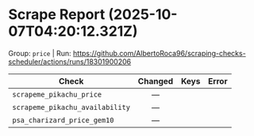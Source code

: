 # Scrape Report (2025-10-07T04:20:12.321Z)

Group: `price`  |  Run: https://github.com/AlbertoRoca96/scraping-checks-scheduler/actions/runs/18301900206

| Check | Changed | Keys | Error |
|---|:---:|:--|:--|
| `scrapeme_pikachu_price` | — |  |  |
| `scrapeme_pikachu_availability` | — |  |  |
| `psa_charizard_price_gem10` | — |  |  |
